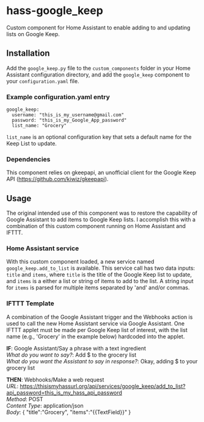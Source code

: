 # hass-google_keep
Custom component for Home Assistant to enable adding to and updating lists on Google Keep.

## Installation
Add the `google_keep.py` file to the `custom_components` folder in your Home Assistant configuration directory, and add the `google_keep` component to your `configuration.yaml` file.

### Example configuration.yaml entry
```
google_keep:
  username: "this_is_my_username@gmail.com"
  password: "this_is_my_Google_App_password"
  list_name: "Grocery"
```
`list_name` is an optional configuration key that sets a default name for the Keep List to update.

### Dependencies
This component relies on gkeepapi, an unofficial client for the Google Keep API (https://github.com/kiwiz/gkeepapi).

## Usage
The original intended use of this component was to restore the capability of Google Assistant to add items to Google Keep lists.
I accomplish this with a combination of this custom component running on Home Assistant and IFTTT.

### Home Assistant service
With this custom component loaded, a new service named `google_keep.add_to_list` is available.
This service call has two data inputs: `title` and `items`, where `title` is the title of the Google Keep list to update, and `items` is a either a list or string of items to add to the list.
A string input for `items` is parsed for multiple items separated by 'and' and/or commas.

### IFTTT Template
A combination of the Google Assistant trigger and the Webhooks action is used to call the new Home Assistant service via Google Assistant.
One IFTTT applet must be made per Google Keep list of interest, with the list name (e.g., 'Grocery' in the example below) hardcoded into the applet.

**IF**: Google Assistant/Say a phrase with a text ingredient  
*What do you want to say?*: Add $ to the grocery list  
*What do you want the Assistant to say in response?*: Okay, adding $ to your grocery list

**THEN**: Webhooks/Make a web request  
*URL*: https://thisismyhassurl.org/api/services/google_keep/add_to_list?api_password=this_is_my_hass_api_password  
*Method*: POST  
*Content Type*: application/json  
*Body*: { "title":"Grocery", "items":"{{TextField}}" }
